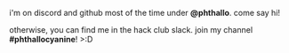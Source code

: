 <div class = "post-content">
    <p>i'm on discord and github most of the time under <b>@phthallo</b>. come say hi!</p>
    <p>otherwise, you can find me in the hack club slack. join my channel <b>#phthallocyanine</b>! >:D</p>
</div>
